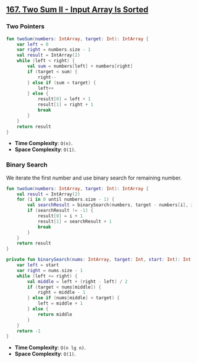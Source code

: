 ## [167. Two Sum II - Input Array Is Sorted](https://leetcode.com/problems/two-sum-ii-input-array-is-sorted/)

### Two Pointers
```kotlin
fun twoSum(numbers: IntArray, target: Int): IntArray {
    var left = 0
    var right = numbers.size - 1
    val result = IntArray(2)
    while (left < right) {
        val sum = numbers[left] + numbers[right]
        if (target < sum) {
            right--
        } else if (sum < target) {
            left++
        } else {
            result[0] = left + 1
            result[1] = right + 1
            break
        }
    }
    return result
}
```

* **Time Complexity**: `O(n)`.
* **Space Complexity**: `O(1)`.

### Binary Search
We iterate the first number and use binary search for remaining number.

```kotlin
fun twoSum(numbers: IntArray, target: Int): IntArray {
    val result = IntArray(2)
    for (i in 0 until numbers.size - 1) {
        val searchResult = binarySearch(numbers, target - numbers[i], i + 1)
        if (searchResult != -1) {
            result[0] = i + 1
            result[1] = searchResult + 1
            break
        }
    }
    return result
}

private fun binarySearch(nums: IntArray, target: Int, start: Int): Int {
    var left = start
    var right = nums.size - 1
    while (left <= right) {
        val middle = left + (right - left) / 2
        if (target < nums[middle]) {
            right = middle - 1
        } else if (nums[middle] < target) {
            left = middle + 1
        } else {
            return middle
        }
    }
    return -1
}
```

* **Time Complexity**: `O(n lg n)`.
* **Space Complexity**: `O(1)`.